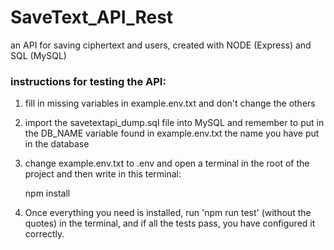 # SaveText_API_Rest

an API for saving ciphertext and users, created with NODE (Express) and SQL (MySQL)

### instructions for testing the API:

 1. fill in missing variables in example.env.txt
and don't change the others
 2. import the savetextapi_dump.sql file into MySQL
and remember to put in the DB_NAME variable found in example.env.txt the name you have put in the database
 3. change example.env.txt to .env and open a terminal 
in the root of the project and then write in this terminal:
	 

    npm install
   
  

 4. Once everything you need is installed, run 'npm run test' (without the quotes) in the terminal, and if all the tests pass, you have configured it correctly.